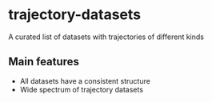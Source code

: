 # trajectory-datasets
A curated list of datasets with trajectories of different kinds


## Main features

- All datasets have a consistent structure
- Wide spectrum of trajectory datasets
